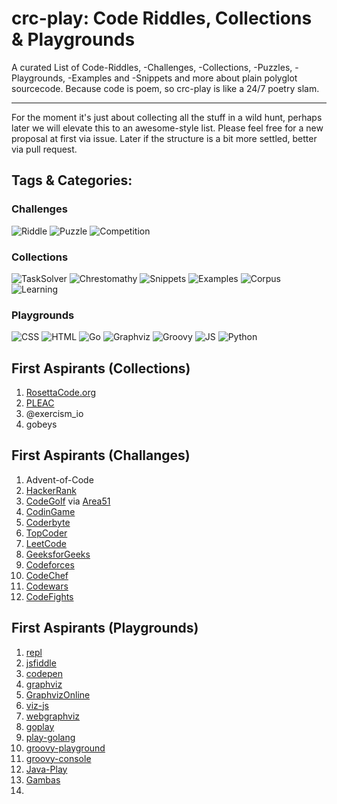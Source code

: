 # crc-play: Code Riddles, Collections & Playgrounds
  
A curated List of Code-Riddles, -Challenges, -Collections, -Puzzles, -Playgrounds, -Examples and -Snippets and more about plain polyglot sourcecode. Because code is poem, so crc-play is like a 24/7 poetry slam.

---
For the moment it's just about collecting all the stuff in a wild hunt, perhaps later we will elevate this to an awesome-style list. Please feel free for a new proposal at first via issue. Later if the structure is a bit more settled, better via pull request.
  
    
    
## Tags & Categories:

### Challenges
![Riddle](https://img.shields.io/badge/tag-Riddle-blue.svg "Tag: Riddle") 
![Puzzle](https://img.shields.io/badge/tag-Puzzle-blue.svg "Tag: Puzzle") 
![Competition](https://img.shields.io/badge/tag-Competition-blue.svg "Tag: Competition")  

### Collections
![TaskSolver](https://img.shields.io/badge/tag-TaskSolver-green.svg "Tag: TaskSolver") 
![Chrestomathy](https://img.shields.io/badge/tag-Chrestomathy-green.svg "Tag: Chrestomathy") 
![Snippets](https://img.shields.io/badge/tag-Snippets-green.svg "Tag: Snippets") 
![Examples](https://img.shields.io/badge/tag-Examples-green.svg "Tag: Examples") 
![Corpus](https://img.shields.io/badge/tag-Corpus-green.svg "Tag: Corpus") 
![Learning](https://img.shields.io/badge/tag-Learning-green.svg "Tag: Learning")  

### Playgrounds
![CSS](https://img.shields.io/badge/tag-CSS-orange.svg "Tag: CSS") 
![HTML](https://img.shields.io/badge/tag-HTML-orange.svg "Tag: HTML") 
![Go](https://img.shields.io/badge/tag-Go-orange.svg "Tag: Go") 
![Graphviz](https://img.shields.io/badge/tag-Graphviz-orange.svg "Tag: Graphviz") 
![Groovy](https://img.shields.io/badge/tag-Groovy-orange.svg "Tag: Groovy") 
![JS](https://img.shields.io/badge/tag-JS-orange.svg "Tag: JS") 
![Python](https://img.shields.io/badge/tag-Python-orange.svg "Tag: Python")  
  
  
## First Aspirants (Collections)

1. [RosettaCode.org](http://rosettacode.org)  
1. [PLEAC](http://pleac.sourceforge.net)
1. @exercism_io 
1. gobeys
  
    
## First Aspirants (Challanges)
1. Advent-of-Code
1. [HackerRank](https://www.hackerrank.com/)   
1. [CodeGolf](https://codegolf.stackexchange.com/) via [Area51](https://area51.stackexchange.com/proposals/4570/code-golf-programming-puzzles)       
1. [CodinGame](https://www.codingame.com/start)    
1. [Coderbyte](https://coderbyte.com/)   
1. [TopCoder](https://www.topcoder.com/challenges/)   
1. [LeetCode](https://leetcode.com/)   
1. [GeeksforGeeks](https://www.geeksforgeeks.org/)   
1. [Codeforces](http://codeforces.com/)   
1. [CodeChef](https://www.codechef.com/)   
1. [Codewars](https://www.codewars.com/)   
1. [CodeFights](https://codefights.com/)   
  
    
## First Aspirants (Playgrounds)
1. [repl](https://repl.it/)
1. [jsfiddle](https://jsfiddle.net/)
1. [codepen](https://codepen.io/#)
1. [graphviz](http://graphviz.it)
1. [GraphvizOnline](http://dreampuf.github.io/GraphvizOnline/)
1. [viz-js](http://viz-js.com/)
1. [webgraphviz](http://www.webgraphviz.com/)
1. [goplay](https://goplay.space/)
1. [play-golang](https://play.golang.org/)
1. [groovy-playground](https://groovy-playground.appspot.com/)
1. [groovy-console](http://groovyconsole.appspot.com/)
1. [Java-Play](https://ideone.com/) 
1. [Gambas](https://gambas-playground.proko.eu/)
1. []()

